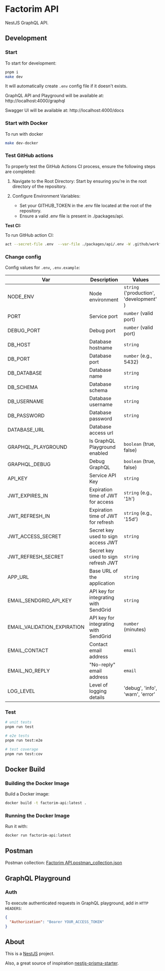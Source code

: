 # Factorim API

NestJS GraphQL API.

## Development

### Start

To start for development:

```bash
pnpm i
make dev
```

It will automatically create `.env` config file if it doesn't exists.

GraphQL API and Playground will be available at: http://localhost:4000/graphql

Swagger UI will be available at: http://localhost:4000/docs

### Start with Docker

To run with docker

```bash
make dev-docker
```

### Test GitHub actions

To properly test the GitHub Actions CI process, ensure the following steps are completed:

1. Navigate to the Root Directory: Start by ensuring you're in the root directory of the repository.

2. Configure Environment Variables:
   - Set your GITHUB_TOKEN in the .env file located at the root of the repository.
   - Ensure a valid .env file is present in ./packages/api.

**Test CI:**

To run GitHub action CI:

```bash
act --secret-file .env  --var-file ./packages/api/.env -W .github/workflows/api-ci-build-test.yml
```

### Change config

Config values for `.env`, `.env.example`:

| Var                         | Description                           | Values                                  |
| --------------------------- | ------------------------------------- | --------------------------------------- |
| NODE_ENV                    | Node environment                      | `string` ('production', 'development' ) |
| PORT                        | Service port                          | `number` (valid port)                   |
| DEBUG_PORT                  | Debug port                            | `number` (valid port)                   |
| DB_HOST                     | Database hostname                     | `string`                                |
| DB_PORT                     | Database port                         | `number` (e.g., 5432)                   |
| DB_DATABASE                 | Database name                         | `string`                                |
| DB_SCHEMA                   | Database schema                       | `string`                                |
| DB_USERNAME                 | Database username                     | `string`                                |
| DB_PASSWORD                 | Database password                     | `string`                                |
| DATABASE_URL                | Database access url                   |                                         |
| GRAPHQL_PLAYGROUND          | Is GraphQL Playground enabled         | `boolean` (true, false)                 |
| GRAPHQL_DEBUG               | Debug GraphQL                         | `boolean` (true, false)                 |
| API_KEY                     | Service API Key                       | `string`                                |
| JWT_EXPIRES_IN              | Expiration time of JWT for access     | `string` (e.g., '1h')                   |
| JWT_REFRESH_IN              | Expiration time of JWT for refresh    | `string` (e.g., '15d')                  |
| JWT_ACCESS_SECRET           | Secret key used to sign access JWT    | `string`                                |
| JWT_REFRESH_SECRET          | Secret key used to sign refresh JWT   | `string`                                |
| APP_URL                     | Base URL of the application           | `string`                                |
| EMAIL_SENDGRID_API_KEY      | API key for integrating with SendGrid | `string`                                |
| EMAIL_VALIDATION_EXPIRATION | API key for integrating with SendGrid | `number` (minutes)                      |
| EMAIL_CONTACT               | Contact email address                 | `email`                                 |
| EMAIL_NO_REPLY              | "No-reply" email address              | `email`                                 |
| LOG_LEVEL                   | Level of logging details              | 'debug', 'info', 'warn', 'error'        |

### Test

```bash
# unit tests
pnpm run test

# e2e tests
pnpm run test:e2e

# test coverage
pnpm run test:cov
```

## Docker Build

### Building the Docker Image

Build a Docker image:

```bash
docker build -t factorim-api:latest .
```

### Running the Docker Image

Run it with:

```bash
docker run factorim-api:latest
```

## Postman

Postman collection: [Factorim API.postman_collection.json](./postman/Factorim%20API.postman_collection.json)

## GraphQL Playground

### Auth

To execute authenticated requests in GraphQL playground, add in `HTTP HEADERS`:

```json
{
  "Authorization": "Bearer YOUR_ACCESS_TOKEN"
}
```

## About

This is a [NestJS](https://nestjs.com/) project.

Also, a great source of inspiration [nestjs-prisma-starter](https://github.com/notiz-dev/nestjs-prisma-starter).
